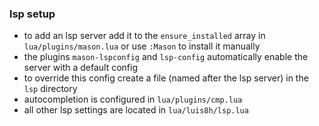 ### lsp setup
- to add an lsp server add it to the `ensure_installed` array in `lua/plugins/mason.lua` or use `:Mason` to install it manually
- the plugins `mason-lspconfig` and `lsp-config` automatically enable the server with a default config
- to override this config create a file (named after the lsp server) in the `lsp` directory
- autocompletion is configured in `lua/plugins/cmp.lua`
- all other lsp settings are located in `lua/luis8h/lsp.lua`
